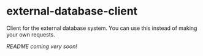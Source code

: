 # external-database-client
Client for the external database system.  You can use this instead of making your own requests.

*README coming very soon!*